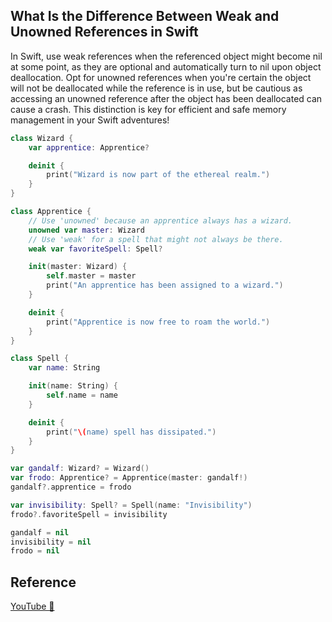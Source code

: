 ## What Is the Difference Between Weak and Unowned References in Swift

In Swift, use weak references when the referenced object might become nil at some point, as they are optional and automatically turn to nil upon object deallocation. Opt for unowned references when you're certain the object will not be deallocated while the reference is in use, but be cautious as accessing an unowned reference after the object has been deallocated can cause a crash. This distinction is key for efficient and safe memory management in your Swift adventures!

```swift
class Wizard {
    var apprentice: Apprentice?

    deinit {
        print("Wizard is now part of the ethereal realm.")
    }
}

class Apprentice {
    // Use 'unowned' because an apprentice always has a wizard.
    unowned var master: Wizard
    // Use 'weak' for a spell that might not always be there.
    weak var favoriteSpell: Spell?

    init(master: Wizard) {
        self.master = master
        print("An apprentice has been assigned to a wizard.")
    }

    deinit {
        print("Apprentice is now free to roam the world.")
    }
}

class Spell {
    var name: String

    init(name: String) {
        self.name = name
    }

    deinit {
        print("\(name) spell has dissipated.")
    }
}

var gandalf: Wizard? = Wizard()
var frodo: Apprentice? = Apprentice(master: gandalf!)
gandalf?.apprentice = frodo

var invisibility: Spell? = Spell(name: "Invisibility")
frodo?.favoriteSpell = invisibility

gandalf = nil
invisibility = nil
frodo = nil
```

## Reference

[YouTube 👀](https://youtube.com/shorts/mRSp757BQUA?feature=share)
